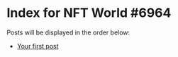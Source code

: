 # Index for NFT World #6964
Posts will be displayed in the order below:

- [Your first post](./001-first.md)

